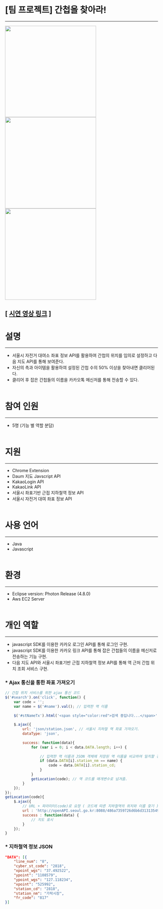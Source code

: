 # [팀 프로젝트] 간첩을 찾아라!
---
<div>
<img src="https://user-images.githubusercontent.com/19260410/49681059-1dd5c500-fadf-11e8-8a76-0fd81a8d99b8.PNG" width="300">
<img src="https://user-images.githubusercontent.com/19260410/49681065-3514b280-fadf-11e8-9aba-8378736afaa4.PNG" width="300">
<img src="https://user-images.githubusercontent.com/19260410/49681071-3cd45700-fadf-11e8-8a3b-cbf2c2374d3a.PNG" width="300">
</div>

## [ [시연 영상 링크](https://youtu.be/GoBE7Rcq_ks) ]

# 설명
---
- 서울시 자전거 대여소 좌표 정보 API를 활용하여 간첩의 위치를 임의로 설정하고 다음 지도 API를 통해 보여준다. 
- 자신의 촉과 아이템을 활용하여 설정된 간첩 수의 50% 이상을 찾아내면 클리어된다.
- 클리어 후 잡은 간첩들의 이름을 카카오톡 메신저를 통해 전송할 수 있다.
<br></br>
# 참여 인원
---
- 5명 (기능 별 역할 분담)
<br></br>
# 지원
---
- Chrome Extension
- Daum 지도 Javscript API
- KakaoLogin API
- KakaoLink API
- 서울시 좌표기반 근접 지하철역 정보 API 
- 서울시 자전거 대여 좌표 정보 API
<br></br>
# 사용 언어
---
- Java
- Javascript
<br></br>
# 환경
---
- Eclipse version: Photon Release (4.8.0)
- Aws EC2 Server
<br></br>
# 개인 역할
---
- javascript SDK를 이용한 카카오 로그인 API를 통해 로그인 구현.
- javascript SDK를 이용한 카카오 링크 API를 통해 잡은 간첩들의 이름을 메신저로 전송하는 기능 구현.
- 다음 지도 API와 서울시 좌표기반 근접 지하철역 정보 API를 통해 역 근처 간첩 위치 조회 서비스 구현.

### * Ajax 통신을 통한 좌표 가져오기
~~~javascript
// 간첩 위치 서비스를 위한 ajax 통신 코드
$('#search').on('click', function() {
	var code = '';
	var name = $('#name').val(); // 입력한 역 이름
	
	$('#stNameTx').html('<span style="color:red">검색 중입니다...</span>');
	
	$.ajax({
		url: 'json/station.json', // 서울시 지하철 역 좌표 가져오기.
		dataType: 'json',
				
		success: function(data){
			for (var i = 0; i < data.DATA.length; i++) {
						
				// 입력한 역 이름과 JSON 객체에 저장된 역 이름을 비교하여 일치할 경우 역 코드 리턴
				if (data.DATA[i].station_nm == name) {
					code = data.DATA[i].station_cd;
				}
			}
			getLocation(code); // 역 코드를 매개변수로 넘겨줌. 
		}
	});
});
getLocation(code){
	$.ajax({
		// URL + 파라미터(code)로 요청 ( 코드에 따른 지하철역의 위치와 이름 찾기 )
		url : 'http://openAPI.seoul.go.kr:8088/486a7359726d6b6d313135497051644c/xml/SearchLocationOfSTNByIDService/1/5/' + code,
		success : function(data) {
			// 지도 표시
		}
	});
}
~~~
### * 지하철역 정보 JSON 
~~~json
"DATA": [{
	"line_num": "8",
	"cyber_st_code": "2818",
	"xpoint_wgs": "37.492522",
	"ypoint": "1108579",
	"ypoint_wgs": "127.118234",	
	"xpoint": "525992",
	"station_cd": "2818",
	"station_nm": "가락시장",
	"fr_code": "817"
}]
~~~

